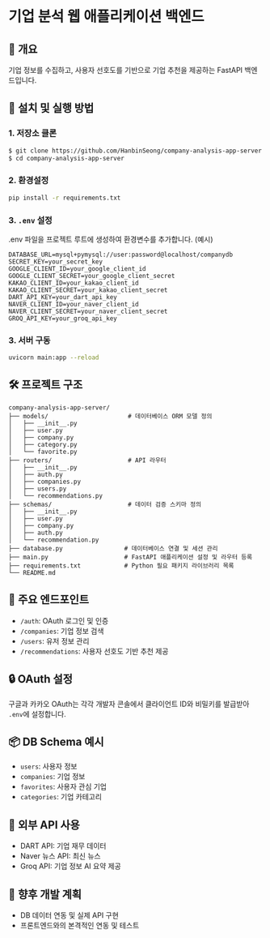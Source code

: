 # 기업 분석 웹 애플리케이션 백엔드

## 📌 개요
기업 정보를 수집하고, 사용자 선호도를 기반으로 기업 추천을 제공하는 FastAPI 백엔드입니다.

## 🚀 설치 및 실행 방법

### 1. 저장소 클론
```bash
$ git clone https://github.com/HanbinSeong/company-analysis-app-server.git
$ cd company-analysis-app-server
```
### 2. 환경설정
```bash
pip install -r requirements.txt
```

### 3. `.env` 설정
.env 파일을 프로젝트 루트에 생성하여 환경변수를 추가합니다. (예시)
```env
DATABASE_URL=mysql+pymysql://user:password@localhost/companydb
SECRET_KEY=your_secret_key
GOOGLE_CLIENT_ID=your_google_client_id
GOOGLE_CLIENT_SECRET=your_google_client_secret
KAKAO_CLIENT_ID=your_kakao_client_id
KAKAO_CLIENT_SECRET=your_kakao_client_secret
DART_API_KEY=your_dart_api_key
NAVER_CLIENT_ID=your_naver_client_id
NAVER_CLIENT_SECRET=your_naver_client_secret
GROQ_API_KEY=your_groq_api_key
```

### 3. 서버 구동
```bash
uvicorn main:app --reload
```

## 🛠️ 프로젝트 구조
```
company-analysis-app-server/
├── models/                      # 데이터베이스 ORM 모델 정의
│   ├── __init__.py
│   ├── user.py
│   ├── company.py
│   ├── category.py
│   └── favorite.py
├── routers/                     # API 라우터
│   ├── __init__.py
│   ├── auth.py
│   ├── companies.py
│   ├── users.py
│   └── recommendations.py
├── schemas/                     # 데이터 검증 스키마 정의
│   ├── __init__.py
│   ├── user.py
│   ├── company.py
│   ├── auth.py
│   └── recommendation.py
├── database.py                 # 데이터베이스 연결 및 세션 관리
├── main.py                     # FastAPI 애플리케이션 설정 및 라우터 등록
├── requirements.txt            # Python 필요 패키지 라이브러리 목록
└── README.md
```

## 📃 주요 엔드포인트

- `/auth`: OAuth 로그인 및 인증
- `/companies`: 기업 정보 검색
- `/users`: 유저 정보 관리
- `/recommendations`: 사용자 선호도 기반 추천 제공

## 🔒 OAuth 설정
구글과 카카오 OAuth는 각각 개발자 콘솔에서 클라이언트 ID와 비밀키를 발급받아 `.env`에 설정합니다.

## 📦 DB Schema 예시
- `users`: 사용자 정보
- `companies`: 기업 정보
- `favorites`: 사용자 관심 기업
- `categories`: 기업 카테고리

## 📡 외부 API 사용
- DART API: 기업 재무 데이터
- Naver 뉴스 API: 최신 뉴스
- Groq API: 기업 정보 AI 요약 제공

## 🚧 향후 개발 계획
- DB 데이터 연동 및 실제 API 구현
- 프론트엔드와의 본격적인 연동 및 테스트
